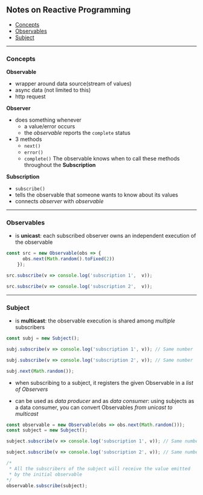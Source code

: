 ## Notes on Reactive Programming

- [Concepts](#concepts)  
- [Observables](#observables) 
- [Subject](#subject)

---

### Concepts

**Observable**
- wrapper around data source(stream of values)
- async data (not limited to this)
- http request

**Observer**
- does something whenever
    - a value/error occurs
    - the *observable* reports the `complete` status
- 3 methods
    - `next()`
    - `error()`
    - `complete()`
The observable knows when to call these methods throughout the **Subscription**

**Subscription**
- `subscribe()`
- tells the observable that someone wants to know about its values
- connects _observer_ with _observable_

---

### Observables

- is **unicast**: each subscribed observer owns an independent execution of the observable
```javascript
const src = new Observable(obs => {
      obs.next(Math.random().toFixed(2))
    });

src.subscribe(v => console.log('subscription 1',  v));

src.subscribe(v => console.log('subscription 2',  v));
```

---

### Subject

- is **multicast**: the observable execution is shared among _multiple_ subscribers
```javascript 
const subj = new Subject();

subj.subscribe(v => console.log('subscription 1', v)); // Same number

subj.subscribe(v => console.log('subscription 2', v)); // Same number

subj.next(Math.random());
```

- when subscribing to a subject, it registers the given Observable in a _list of Observers_ 

- can be used as _data producer_ and as _data consumer_: using subjects as a data consumer, you can convert Observables _from unicast to multicast_ 
```javascript
const observable = new Observable(obs => obs.next(Math.random()));
const subject = new Subject();

subject.subscribe(v => console.log('subscription 1', v)); // Same number

subject.subscribe(v => console.log('subscription 2', v)); // Same number

/*
 * All the subscribers of the subject will receive the value emitted
 * by the initial observable
*/ 
observable.subscribe(subject);
```